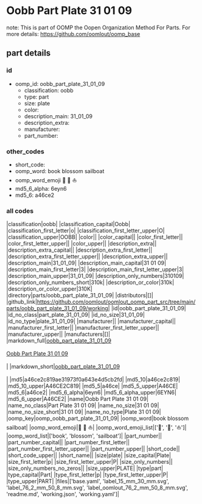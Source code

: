 # Oobb Part Plate 31 01 09  

note: This is part of OOMP the Oopen Organization Method For Parts. For more details: https://github.com/oomlout/oomp_base

##  part details





### id
* oomp_id: oobb_part_plate_31_01_09
  * classification: oobb
  * type: part
  * size: plate
  * color: 
  * description_main: 31_01_09
  * description_extra: 
  * manufacturer: 
  * part_number: 

### other_codes
* short_code: 
* oomp_word: book blossom sailboat
* oomp_word_emoji :book: :blossom: :sailboat:
* md5_6_alpha: 6eyn6
* md5_6: a46ce2

### all codes 
|classification|oobb|
|classification_capital|Oobb|
|classification_first_letter|o|
|classification_first_letter_upper|O|
|classification_upper|OOBB|
|color||
|color_capital||
|color_first_letter||
|color_first_letter_upper||
|color_upper||
|description_extra||
|description_extra_capital||
|description_extra_first_letter||
|description_extra_first_letter_upper||
|description_extra_upper||
|description_main|31_01_09|
|description_main_capital|31 01 09|
|description_main_first_letter|3|
|description_main_first_letter_upper|3|
|description_main_upper|31_01_09|
|description_only_numbers|310109|
|description_only_numbers_short|310k|
|description_or_color|310k|
|description_or_color_upper|310K|
|directory|parts/oobb_part_plate_31_01_09|
|distributors|[]|
|github_link|https://github.com/oomlout/oomlout_oomp_part_src/tree/main/parts/oobb_part_plate_31_01_09/working|
|id|oobb_part_plate_31_01_09|
|id_no_class|part_plate_31_01_09|
|id_no_size|31_01_09|
|id_no_type|plate_31_01_09|
|manufacturer||
|manufacturer_capital||
|manufacturer_first_letter||
|manufacturer_first_letter_upper||
|manufacturer_upper||
|manufacturers|[]|
|markdown_full|[oobb_part_plate_31_01_09](https://github.com/oomlout/oomlout_oomp_part_src/tree/main/parts/oobb_part_plate_31_01_09/working)<br>[](https://github.com/oomlout/oomlout_oomp_part_src/tree/main/parts/oobb_part_plate_31_01_09/working)<br>[Oobb Part Plate 31 01 09](https://github.com/oomlout/oomlout_oomp_part_src/tree/main/parts/oobb_part_plate_31_01_09/working)<br><br>|
|markdown_short|[oobb_part_plate_31_01_09](https://github.com/oomlout/oomlout_oomp_part_src/tree/main/parts/oobb_part_plate_31_01_09/working)<br><br>|
|md5|a46ce2c819ae31973f0a643e4d5cb2fd|
|md5_10|a46ce2c819|
|md5_10_upper|A46CE2C819|
|md5_5|a46ce|
|md5_5_upper|A46CE|
|md5_6|a46ce2|
|md5_6_alpha|6eyn6|
|md5_6_alpha_upper|6EYN6|
|md5_6_upper|A46CE2|
|name|Oobb Part Plate 31 01 09|
|name_no_class|Part Plate 31 01 09|
|name_no_size|31 01 09|
|name_no_size_short|31 01 09|
|name_no_type|Plate 31 01 09|
|oomp_key|oomp_oobb_part_plate_31_01_09|
|oomp_word|book blossom sailboat|
|oomp_word_emoji|:book: :blossom: :sailboat:|
|oomp_word_emoji_list|[':book:', ':blossom:', ':sailboat:']|
|oomp_word_list|['book', 'blossom', 'sailboat']|
|part_number||
|part_number_capital||
|part_number_first_letter||
|part_number_first_letter_upper||
|part_number_upper||
|short_code||
|short_code_upper||
|short_name||
|size|plate|
|size_capital|Plate|
|size_first_letter|p|
|size_first_letter_upper|P|
|size_only_numbers||
|size_only_numbers_no_zeros||
|size_upper|PLATE|
|type|part|
|type_capital|Part|
|type_first_letter|p|
|type_first_letter_upper|P|
|type_upper|PART|
|files|['base.yaml', 'label_15_mm_30_mm.svg', 'label_76_2_mm_50_8_mm.svg', 'label_oomlout_76_2_mm_50_8_mm.svg', 'readme.md', 'working.json', 'working.yaml']|
